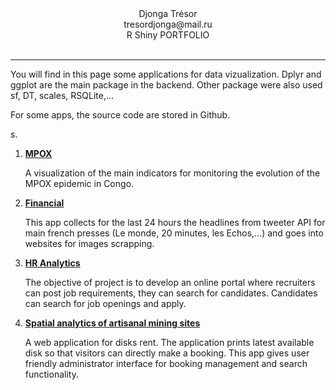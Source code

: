 <div align="center">Djonga Trésor</div>
<div align="center">tresordjonga@mail.ru</div> 
<div align="center">R Shiny PORTFOLIO</div> <br />
<hr>

<p> You will find in this page some applications for data vizualization. Dplyr and ggplot are the main package in the backend. Other package were also used sf, DT, scales, RSQLite,...</p>
<p> For some apps, the source code are stored in Github.</p>s.
 

 <ol>
  <li><a href="https://tdjonga.shinyapps.io/Mpox/"><strong>MPOX</strong></a>
      <p> A visualization of the main indicators for monitoring the evolution of the MPOX epidemic in Congo.</p>
  </li>
   <li><a href="https://tdjonga.shinyapps.io/Financial/"><strong>Financial</strong></a>
      <p>This app collects for the last 24 hours the headlines from tweeter API for main french presses (Le monde, 20 minutes, les Echos,...) and goes into websites for images scrapping.</p>
  </li>
     <li><a href="https://tdjonga.shinyapps.io/HR_Analytics/"><strong>HR Analytics</strong></a>
       <p>  The objective of project is to develop an online portal where recruiters can post job requirements, they can search for candidates. Candidates can search for job openings and apply. </p>
  </li>
  
   <li><a href="https://tdjonga.shinyapps.io/ProjetDRCMining/"><strong>Spatial analytics of  artisanal mining sites</strong></a>
      <p> A web application for disks rent. The application prints latest available disk so that visitors can directly make a booking. This app gives user friendly administrator interface for booking management and search functionality.</p>
  </li>
  
 </ol>
